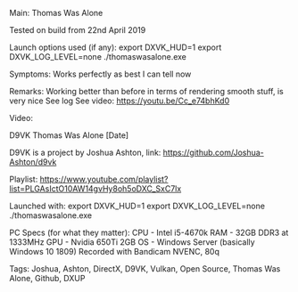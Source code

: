 Main:
Thomas Was Alone

Tested on build from 22nd April 2019

Launch options used (if any):
export DXVK_HUD=1
export DXVK_LOG_LEVEL=none
./thomaswasalone.exe


Symptoms:
Works perfectly as best I can tell now

Remarks:
Working better than before in terms of rendering smooth stuff, is very nice
See log
See video:
https://youtu.be/Cc_e74bhKd0


Video:

D9VK Thomas Was Alone [Date]

D9VK is a project by Joshua Ashton, link:
https://github.com/Joshua-Ashton/d9vk

Playlist:
https://www.youtube.com/playlist?list=PLGAsIctO10AW14gvHy8oh5oDXC_SxC7lx

Launched with:
export DXVK_HUD=1
export DXVK_LOG_LEVEL=none
./thomaswasalone.exe

PC Specs (for what they matter):
CPU - Intel i5-4670k
RAM - 32GB DDR3 at 1333MHz
GPU - Nvidia 650Ti 2GB
OS - Windows Server (basically Windows 10 1809)
Recorded with Bandicam NVENC, 80q

Tags:
Joshua, Ashton, DirectX, D9VK, Vulkan, Open Source, Thomas Was Alone, Github, DXUP
